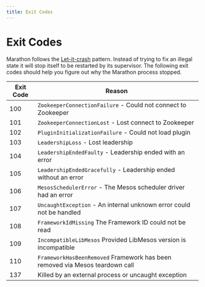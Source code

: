 ```yaml
---
title: Exit Codes 
---
```


# Exit Codes 

Marathon follows the [Let-it-crash](https://www.reactivedesignpatterns.com/patterns/let-it-crash.html) pattern. Instead
of trying to fix an illegal state it will stop itself to be restarted by its supervisor. The following exit codes should
help you figure out why the Marathon process stopped.

| Exit Code | Reason                                                                       |
|-----------|-------------------------------------------------------------------------------|
|100        | `ZookeeperConnectionFailure` - Could not connect to Zookeeper                 |
|101        | `ZookeeperConnectionLost` - Lost connect to Zookeeper                         |
|102        | `PluginInitializationFailure` - Could not load plugin                         |
|103        | `LeadershipLoss` - Lost leadership                                            |
|104        | `LeadershipEndedFaulty` - Leadership ended with an error                      |
|105        | `LeadershipEndedGracefully` - Leadership ended without an error               |
|106        | `MesosSchedulerError` - The Mesos scheduler driver had an error               |
|107        | `UncaughtException` - An internal unknown error could not be handled          |
|108        | `FrameworkIdMissing` The Framework ID could not be read                       |
|109        | `IncompatibleLibMesos` Provided LibMesos version is incompatible              |
|110        | `FrameworkHasBeenRemoved` Framework has been removed via Mesos teardown call  |
|137        | Killed by an external process or uncaught exception                           |
